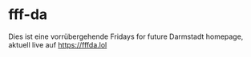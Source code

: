 # fff-da
Dies ist eine vorrübergehende Fridays for future Darmstadt homepage, aktuell live auf https://fffda.lol
